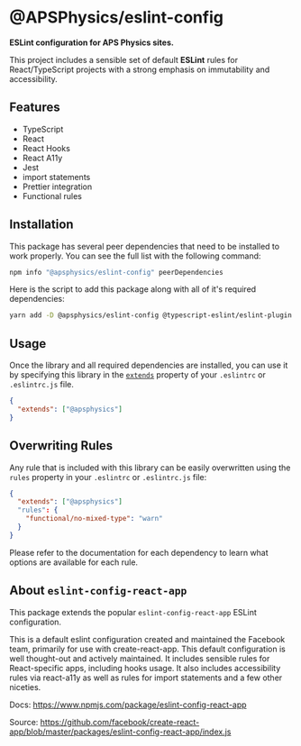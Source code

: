 # @APSPhysics/eslint-config

**ESLint configuration for APS Physics sites.**

This project includes a sensible set of default **ESLint** rules for React/TypeScript projects with a strong emphasis on immutability and accessibility.

## Features

- TypeScript
- React
- React Hooks
- React A11y
- Jest
- import statements
- Prettier integration
- Functional rules

## Installation

This package has several peer dependencies that need to be installed to work properly. You can see the full list with the following command:

```sh
npm info "@apsphysics/eslint-config" peerDependencies
```

Here is the script to add this package along with all of it's required dependencies:

```sh
yarn add -D @apsphysics/eslint-config @typescript-eslint/eslint-plugin @typescript-eslint/parser babel-eslint eslint eslint-config-prettier eslint-config-react-app eslint-plugin-flowtype eslint-plugin-functional eslint-plugin-immutable eslint-plugin-import eslint-plugin-jest eslint-plugin-jsx-a11y eslint-plugin-prettier eslint-plugin-react eslint-plugin-react-hooks eslint-plugin-standard prettier typescript
```

## Usage

Once the library and all required dependencies are installed, you can use it by specifying this library in the [`extends`](http://eslint.org/docs/user-guide/configuring#extending-configuration-files) property of your `.eslintrc` or `.eslintrc.js` file.

```json
{
  "extends": ["@apsphysics"]
}
```

## Overwriting Rules

Any rule that is included with this library can be easily overwritten using the `rules` property in your `.eslintrc` or `.eslintrc.js` file:

```json
{
  "extends": ["@apsphysics"]
  "rules": {
    "functional/no-mixed-type": "warn"
  }
}
```

Please refer to the documentation for each dependency to learn what options are available for each rule.

## About `eslint-config-react-app`

This package extends the popular `eslint-config-react-app` ESLint configuration.

This is a default eslint configuration created and maintained the Facebook team, primarily for use with create-react-app. This default configuration is well thought-out and actively maintained. It includes sensible rules for React-specific apps, including hooks usage. It also includes accessibility rules via react-a11y as well as rules for import statements and a few other niceties.

Docs: https://www.npmjs.com/package/eslint-config-react-app

Source: https://github.com/facebook/create-react-app/blob/master/packages/eslint-config-react-app/index.js
